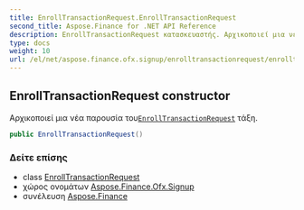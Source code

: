 ```yaml
---
title: EnrollTransactionRequest.EnrollTransactionRequest
second_title: Aspose.Finance for .NET API Reference
description: EnrollTransactionRequest κατασκευαστής. Αρχικοποιεί μια νέα παρουσία τουEnrollTransactionRequest τάξη.
type: docs
weight: 10
url: /el/net/aspose.finance.ofx.signup/enrolltransactionrequest/enrolltransactionrequest/
---
```

## EnrollTransactionRequest constructor

Αρχικοποιεί μια νέα παρουσία του[`EnrollTransactionRequest`](../) τάξη.

```csharp
public EnrollTransactionRequest()
```

### Δείτε επίσης

* class [EnrollTransactionRequest](../)
* χώρος ονομάτων [Aspose.Finance.Ofx.Signup](../../enrolltransactionrequest/)
* συνέλευση [Aspose.Finance](../../../)


